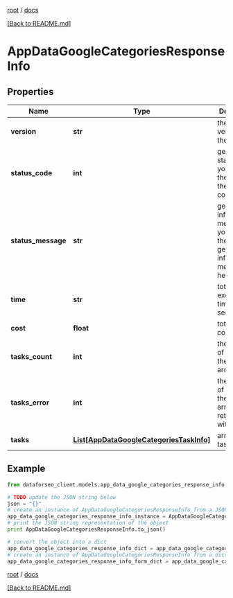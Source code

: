 [root](./../ "root") / [docs](./ "docs")

[[Back to README.md]](./../README.md "[Back to README.md]")

# AppDataGoogleCategoriesResponseInfo

## Properties

Name | Type | Description | Notes
------------ | ------------- | ------------- | -------------
**version** | **str** | the current version of the API | [optional]
**status_code** | **int** | general status code you can find the full list of the response codes here | [optional]
**status_message** | **str** | general informational message you can find the full list of general informational messages here | [optional]
**time** | **str** | total execution time, seconds | [optional]
**cost** | **float** | total tasks cost, USD | [optional]
**tasks_count** | **int** | the number of tasks in the tasks array | [optional]
**tasks_error** | **int** | the number of tasks in the tasks array returned with an error | [optional]
**tasks** | [**List[AppDataGoogleCategoriesTaskInfo]**](AppDataGoogleCategoriesTaskInfo.md) | array of tasks | [optional]

## Example

```python
from dataforseo_client.models.app_data_google_categories_response_info import AppDataGoogleCategoriesResponseInfo

# TODO update the JSON string below
json = "{}"
# create an instance of AppDataGoogleCategoriesResponseInfo from a JSON string
app_data_google_categories_response_info_instance = AppDataGoogleCategoriesResponseInfo.from_json(json)
# print the JSON string representation of the object
print AppDataGoogleCategoriesResponseInfo.to_json()

# convert the object into a dict
app_data_google_categories_response_info_dict = app_data_google_categories_response_info_instance.to_dict()
# create an instance of AppDataGoogleCategoriesResponseInfo from a dict
app_data_google_categories_response_info_form_dict = app_data_google_categories_response_info.from_dict(app_data_google_categories_response_info_dict)
```

  

[root](./../ "root") / [docs](./ "docs")

[[Back to README.md]](./../README.md "[Back to README.md]")